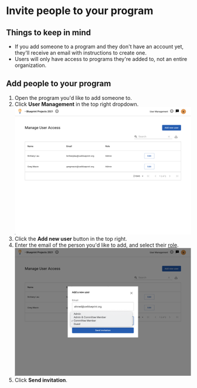 # Invite people to your program

## Things to keep in mind

- If you add someone to a program and they don't have an account yet, they'll receive an email with instructions to create one.
- Users will only have access to programs they're added to, not an entire organization.

## Add people to your program

1. Open the program you'd like to add someone to.
2. Click **User Management** in the top right dropdown.
   ![](../../assets/images/manage-users/add-users/1-user-list.png)
3. Click the **Add new user** button in the top right.
4. Enter the email of the person you'd like to add, and select their [role](roles).
   ![](../../assets/images/manage-users/add-users/3-add-user-dialog-roles.png)
5. Click **Send invitation**.
